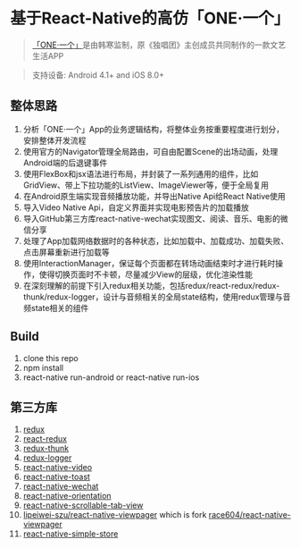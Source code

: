 # 基于React-Native的高仿「ONE·一个」

> [「ONE·一个」](http://www.wandoujia.com/apps/one.hh.oneclient)是由韩寒监制，原《独唱团》主创成员共同制作的一款文艺生活APP

>  支持设备: Android 4.1+ and iOS 8.0+

## 整体思路
1. 分析「ONE·一个」App的业务逻辑结构，将整体业务按重要程度进行划分，安排整体开发流程
2. 使用官方的Navigator管理全局路由，可自由配置Scene的出场动画，处理Android端的后退键事件
3. 使用FlexBox和jsx语法进行布局，并封装了一系列通用的组件，比如GridView、带上下拉功能的ListView、ImageViewer等，便于全局复用
4. 在Android原生端实现音频播放功能，并导出Native Api给React Native使用
5. 导入Video Native Api，自定义界面并实现电影预告片的加载播放
6. 导入GitHub第三方库react-native-wechat实现图文、阅读、音乐、电影的微信分享
7. 处理了App加载网络数据时的各种状态，比如加载中、加载成功、加载失败、点击屏幕重新进行加载等
8. 使用InteractionManager，保证每个页面都在转场动画结束时才进行耗时操作，使得切换页面时不卡顿，尽量减少View的层级，优化渲染性能
9. 在深刻理解的前提下引入redux相关功能，包括redux/react-redux/redux-thunk/redux-logger，设计与音频相关的全局state结构，使用redux管理与音频state相关的组件

## Build
1. clone this repo
2. npm install
3. react-native run-android or react-native run-ios

## 第三方库
1. [redux](https://github.com/reactjs/redux)
2. [react-redux](https://github.com/reactjs/react-redux)
3. [redux-thunk](https://github.com/gaearon/redux-thunk)
4. [redux-logger](https://github.com/evgenyrodionov/redux-logger)
5. [react-native-video](https://github.com/react-native-community/react-native-video)
6. [react-native-toast](https://github.com/remobile/react-native-toast)
7. [react-native-wechat](https://github.com/weflex/react-native-wechat)
8. [react-native-orientation](https://github.com/yamill/react-native-orientation)
9. [react-native-scrollable-tab-view](https://github.com/skv-headless/react-native-scrollable-tab-view)
10. [lipeiwei-szu/react-native-viewpager](https://github.com/lipeiwei-szu/react-native-viewpager)  which is fork [race604/react-native-viewpager](https://github.com/race604/react-native-viewpager)
11. [react-native-simple-store](https://github.com/search?utf8=%E2%9C%93&q=react-native-simple-store)
